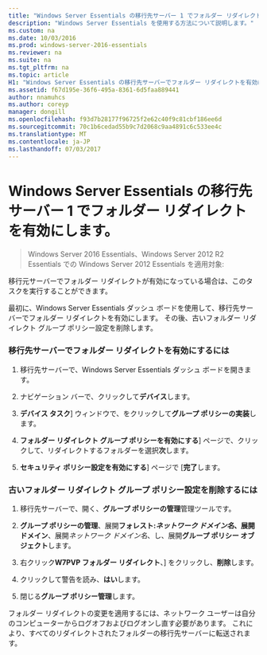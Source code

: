 ```yaml
---
title: "Windows Server Essentials の移行先サーバー 1 でフォルダー リダイレクトを有効にします。"
description: "Windows Server Essentials を使用する方法について説明します。"
ms.custom: na
ms.date: 10/03/2016
ms.prod: windows-server-2016-essentials
ms.reviewer: na
ms.suite: na
ms.tgt_pltfrm: na
ms.topic: article
H1: "Windows Server Essentials の移行先サーバーでフォルダー リダイレクトを有効にします。"
ms.assetid: f67d195e-36f6-495a-8361-6d5faa889441
author: nnamuhcs
ms.author: coreyp
manager: dongill
ms.openlocfilehash: f93d7b28177f96725f2e62c40f9c81cbf186ee6d
ms.sourcegitcommit: 70c1b6cedad55b9c7d2068c9aa4891c6c533ee4c
ms.translationtype: MT
ms.contentlocale: ja-JP
ms.lasthandoff: 07/03/2017
---
```

# <a name="enable-folder-redirection-on-the-windows-server-essentials-destination-server1"></a>Windows Server Essentials の移行先サーバー 1 でフォルダー リダイレクトを有効にします。

>Windows Server 2016 Essentials、Windows Server 2012 R2 Essentials での Windows Server 2012 Essentials を適用対象:

移行元サーバーでフォルダー リダイレクトが有効になっている場合は、このタスクを実行することができます。  
  
 最初に、Windows Server Essentials ダッシュ ボードを使用して、移行先サーバーでフォルダー リダイレクトを有効にします。 その後、古いフォルダー リダイレクト グループ ポリシー設定を削除します。  
  
### <a name="to-enable-folder-redirection-on-the-destination-server"></a>移行先サーバーでフォルダー リダイレクトを有効にするには  
  
1.  移行先サーバーで、Windows Server Essentials ダッシュ ボードを開きます。  
  
2.  ナビゲーション バーで、クリックして**デバイス**します。  
  
3.  **デバイス タスク**] ウィンドウで、をクリックして**グループ ポリシーの実装**します。  
  
4.  **フォルダー リダイレクト グループ ポリシーを有効にする**] ページで、クリックして、リダイレクトするフォルダーを選択**次**します。  
  
5.  **セキュリティ ポリシー設定を有効にする**] ページで [**完了**します。  
  
### <a name="to-delete-the-old-folder-redirection-group-policy-setting"></a>古いフォルダー リダイレクト グループ ポリシー設定を削除するには  
  
1.  移行先サーバーで、開く、**グループ ポリシーの管理**管理ツールです。  
  
2.  **グループ ポリシーの管理**、展開**フォレスト:***ネットワーク ドメイン名*、展開**ドメイン**、展開*ネットワーク ドメイン名*、し、展開**グループ ポリシー オブジェクト**します。  
  
3.  右クリック**W7PVP フォルダー リダイレクト**、] をクリックし、**削除**します。  
  
4.  クリックして警告を読み、**はい**します。  
  
5.  閉じる**グループ ポリシー管理**します。  
  
 フォルダー リダイレクトの変更を適用するには、ネットワーク ユーザーは自分のコンピューターからログオフおよびログオンし直す必要があります。 これにより、すべてのリダイレクトされたフォルダーの移行先サーバーに転送されます。
